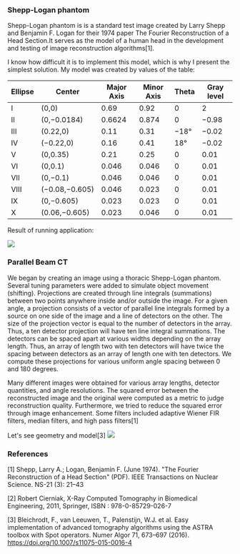 ### Shepp-Logan phantom

Shepp-Logan phantom is is a standard test image created by Larry Shepp and Benjamin F. Logan for their 1974 paper The Fourier Reconstruction of a Head Section.It serves as the model of a human head in the development and testing of image reconstruction algorithms[1].



I know how difficult it is to implement this model, which is why I present the simplest solution. My model was created by values of the table:

|Ellipse  | Center         |  Major Axis  | Minor Axis  | Theta | Gray level  |
| --------| ---------------|--------------|-------------|-------|-------------|
| I       | (0,0)          |  0.69        | 0.92        | 0     | 2           |
| II      | (0,−0.0184)    |  0.6624      | 0.874       | 0     | −0.98       |
| III     |  	(0.22,0)     |  0.11        | 0.31        | −18°  | −0.02       |
| IV      | (−0.22,0)      |  0.16        | 0.41        | 18°   | −0.02       |
| V       | (0,0.35)       |  0.21        | 0.25        | 0     | 0.01        |
| VI      | (0,0.1)        |  0.046       | 0.046       | 0     | 0.01        |
| VII     | (0,−0.1)       |  0.046       | 0.046       | 0     | 0.01        |
| VIII    | (−0.08,−0.605) |  0.046       | 0.023       | 0     | 0.01        |
| IX      | (0,−0.605)     |  0.023       | 0.023       | 0     | 0.01        |
| X       | (0.06,−0.605)  |  0.023       | 0.046       | 0     | 0.01        |

Result of running application:

<img src="https://raw.githubusercontent.com/jolapodolszanska/shepp-loganphan-phantom-2D/main/pobrane.png" />

### Parallel Beam CT 

We began by creating an image using a thoracic Shepp-Logan phantom. Several tuning parameters were added to simulate object movement (shifting). Projections are created through line integrals (summations) between two points anywhere inside and/or outside the image. For a given angle, a projection consists of a vector of parallel line integrals formed by a source on one side of the image and a line of detectors on the other. The size of the projection vector is equal to the number of detectors in the array. Thus, a ten detector projection will have ten line integral summations. The detectors can be spaced apart at various widths depending on the array length. Thus, an array of length two with ten detectors will have twice the spacing between detectors as an array of length one with ten detectors. We compute these projections for various uniform angle spacing between 0 and 180 degrees.

Many different images were obtained for various array lengths, detector quantities, and angle resolutions. The squared error between the reconstructed image and the original were computed as a metric to judge reconstruction quality. Furthermore, we tried to reduce the squared error through image enhancement. Some filters included adaptive Wiener FIR filters, median filters, and high pass filters[1]

Let's see geometry and model[3]
<img src="https://raw.githubusercontent.com/jolapodolszanska/shepp-loganphan-phantom-2D/main/Tomography-with-parallel-beam-geometry-The-left-image-shows-the-geometry-of-a-typical_W640.jpg" />

### References
[1] Shepp, Larry A.; Logan, Benjamin F. (June 1974). "The Fourier Reconstruction of a Head Section" (PDF). IEEE Transactions on Nuclear Science. NS-21 (3): 21–43

[2] Robert Cierniak, X-Ray Computed Tomography in Biomedical Engineering, 2011, Springer, ISBN : 978-0-85729-026-7

[3] Bleichrodt, F., van Leeuwen, T., Palenstijn, W.J. et al. Easy implementation of advanced tomography algorithms using the ASTRA toolbox with Spot operators. Numer Algor 71, 673–697 (2016). https://doi.org/10.1007/s11075-015-0016-4
